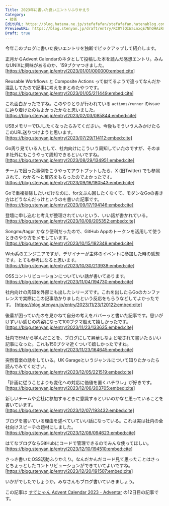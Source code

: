 ```yaml
---
Title: 2023年に書いた良いエントリふりかえり
Category:
- 技術
EditURL: https://blog.hatena.ne.jp/stefafafan/stefafafan.hatenablog.com/atom/entry/6801883189068400671
PreviewURL: https://blog.stenyan.jp/draft/entry/RC0YlQIWaLnxqE7NhQHAiRm_tHw
Draft: true
---
```


今年このブログに書いた良いエントリを独断でピックアップして紹介します。

正月からAdvent Calendarのネタとして投稿した本を読んだ感想エントリ。みんなUNIXに興味があるのか、159ブクマつきました。
[https://blog.stenyan.jp/entry/2023/01/01/000000:embed:cite]

Reusable Workflows と Composite Actions って似てるようで違ってなんだか混乱してたので記事に考えをまとめたやつです。
[https://blog.stenyan.jp/entry/2023/01/05/211449:embed:cite]

これ面白かったですね。このやりとりが行われている <code>actions/runner</code> のissueに辿り着けたのもよかったかなと思いました。
[https://blog.stenyan.jp/entry/2023/02/03/085844:embed:cite]

USBメモリーでDJしたくなったらみてください。今後もそういう人みかけたらこのURL送りつけようと思います。
[https://blog.stenyan.jp/entry/2023/07/29/114112:embed:cite]

Go周り見ている人として、社内向けにこういう周知していたのですが、そのまま社外にもこうやって周知できるといいですね。
[https://blog.stenyan.jp/entry/2023/08/29/134951:embed:cite]

チームで困った事例をこうやってアウトプットしたら、X (旧Twitter) でも参照されて、わかる〜と反応をもらったのでよかったです。
[https://blog.stenyan.jp/entry/2023/09/16/180543:embed:cite]

Goで重複排除したいだけなのに、for文ぶん回したくなくて、モダンなGoの書き方はどうなんだっけというのを書いた記事です。
[https://blog.stenyan.jp/entry/2023/09/17/194146:embed:cite]

登壇に申し込むと考えが整理されていいという、いい話が書かれている。
[https://blog.stenyan.jp/entry/2023/10/09/205352:embed:cite]

Songmu/tagpr かなり便利だったので、GitHub Appのトークンを活用して使うときのやり方をメモしています。
[https://blog.stenyan.jp/entry/2023/10/15/182348:embed:cite]

Web系のエンジニアですが、デザイナーが主体のイベントに参加した時の感想です。とても参考になると思います。
[https://blog.stenyan.jp/entry/2023/10/30/213938:embed:cite]

OSSコントリビューションについていい話が書いてあります。
[https://blog.stenyan.jp/entry/2023/11/04/194730:embed:cite]

社内向けの周知を外部にも出したシリーズです。これを出したらGoのカンファレンスで実際にこの記事助かりましたという反応をもらうなどしてよかったです。
[https://blog.stenyan.jp/entry/2023/11/23/120122:embed:cite]

後輩が困っていたのを見かねて自分の考えをババーっと書いた記事です。思いがけずいい感じの内容になって100ブクマ超えて嬉しかったです。
[https://blog.stenyan.jp/entry/2023/11/23/133635:embed:cite]

社内でEMから学んだことを、ブログにして昇華しなよと唆されて書いたらいい記事になった。これも150ブクマ近くついて嬉しかったですね。
[https://blog.stenyan.jp/entry/2023/11/23/164645:embed:cite]

突然音楽の話をしている。UK Garageというジャンルについて知りたかったら読んでみてください。
[https://blog.stenyan.jp/entry/2023/12/05/221519:embed:cite]

「計画に従うことよりも変化への対応に価値を置くハチワレ」が好きです。
[https://blog.stenyan.jp/entry/2023/12/06/203705:embed:cite]

新しいチームや会社に参加するときに意識するといいのかなと思っていることを書いています。
[https://blog.stenyan.jp/entry/2023/12/07/193432:embed:cite]

ブログを書いている理由を述べていていい話になっている。これは実は社内の全社向けスピーチの題材にしました。
[https://blog.stenyan.jp/entry/2023/12/08/094623:embed:cite]

はてなブログならGitHubにコードで管理できるのでみんな使ってほしい。
[https://blog.stenyan.jp/entry/2023/12/10/194510:embed:cite]

さっき書いたOSS活動ふりかえり。なんだかんだコード見て思ったことはさっとちょっとしたコントリビューションができていてよいですね。
[https://blog.stenyan.jp/entry/2023/12/20/191507:embed:cite]

いかがでしたでしょうか。みなさんもブログ書いていきましょう。

この記事は <a href="https://adventar.org/calendars/8719">すてにゃん Advent Calendar 2023 - Adventar</a> の12日目の記事です。
